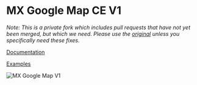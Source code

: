 # MX Google Map CE V1 #

_Note: This is a private fork which includes pull requests that have not yet been merged, but which we need. Please use the [original][mx] unless you specifically need these fixes._


[Documentation](http://www.eec.ms/add-ons/mx-google-map)

[Examples](http://www.demo-ee.com/examples/view/mx-google-map-hold-js)

![MX Google Map V1](images/mx-google-map-field__large.png)


[mx]: https://github.com/MaxLazar/mx-google-map-v1
